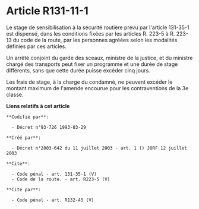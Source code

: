 # Article R131-11-1

Le stage de sensibilisation à la sécurité routière prévu par l'article 131-35-1 est dispensé, dans les conditions fixées par
les articles R. 223-5 à R. 223-13 du code de la route, par les personnes agréées selon les modalités définies par ces
articles. 

Un arrêté conjoint du garde des sceaux, ministre de la justice, et du ministre chargé des transports peut fixer un programme
et une durée de stage différents, sans que cette durée puisse excéder cinq jours. 

Les frais de stage, à la charge du condamné, ne peuvent excéder le montant maximum de l'amende encourue pour les
contraventions de la 3e classe.

**Liens relatifs à cet article**

	**Codifié par**:

	  - Décret n°93-726 1993-03-29

	**Créé par**:

	  - Décret n°2003-642 du 11 juillet 2003 - art. 1 () JORF 12 juillet 2003

	**Cite**:

	  - Code pénal - art. 131-35-1 (V)
	  - Code de la route. - art. R223-5 (V)

	**Cité par**:

	  - Code pénal - art. R132-45 (V)
